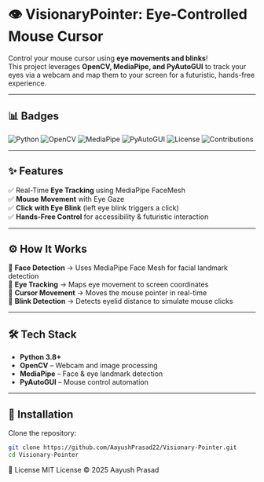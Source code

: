# 👁️ VisionaryPointer: Eye-Controlled Mouse Cursor  

Control your mouse cursor using **eye movements and blinks**!  
This project leverages **OpenCV, MediaPipe, and PyAutoGUI** to track your eyes via a webcam and map them to your screen for a futuristic, hands-free experience.  

---

## 📊 Badges  

![Python](https://img.shields.io/badge/Python-3.8%2B-blue?logo=python) 
![OpenCV](https://img.shields.io/badge/OpenCV-4.x-green?logo=opencv) 
![MediaPipe](https://img.shields.io/badge/MediaPipe-0.9-orange) 
![PyAutoGUI](https://img.shields.io/badge/PyAutoGUI-automation-lightgrey) 
![License](https://img.shields.io/badge/License-MIT-yellow.svg) 
![Contributions](https://img.shields.io/badge/Contributions-Welcome-brightgreen)  

---

## ✨ Features  

✅ Real-Time **Eye Tracking** using MediaPipe FaceMesh  
✅ **Mouse Movement** with Eye Gaze  
✅ **Click with Eye Blink** (left eye blink triggers a click)  
✅ **Hands-Free Control** for accessibility & futuristic interaction  

---

## ⚙️ How It Works  

🔹 **Face Detection** → Uses MediaPipe Face Mesh for facial landmark detection  
🔹 **Eye Tracking** → Maps eye movement to screen coordinates  
🔹 **Cursor Movement** → Moves the mouse pointer in real-time  
🔹 **Blink Detection** → Detects eyelid distance to simulate mouse clicks  

---

## 🛠️ Tech Stack  

- **Python 3.8+**  
- **OpenCV** – Webcam and image processing  
- **MediaPipe** – Face & eye landmark detection  
- **PyAutoGUI** – Mouse control automation  

---

## 🚀 Installation  

Clone the repository:  

```bash
git clone https://github.com/AayushPrasad22/Visionary-Pointer.git
cd Visionary-Pointer

```
📜 License
MIT License © 2025 Aayush Prasad
